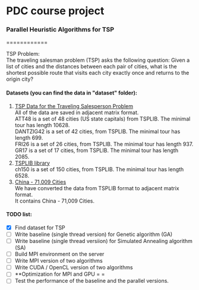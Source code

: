 # PDC course project 
### Parallel Heuristic Algorithms for TSP
============

TSP Problem:  
The traveling salesman problem (TSP) asks the following question: 
Given a list of cities and the distances between each pair of cities, what is the shortest possible route that visits each city exactly once and returns to the origin city?

#### Datasets (you can find the data in "dataset" folder):  
1. [TSP Data for the Traveling Salesperson Problem](https://people.sc.fsu.edu/~jburkardt/datasets/tsp/tsp.html)  
    All of the data are saved in adjacent matrix format.  
    ATT48 is a set of 48 cities (US state capitals) from TSPLIB. The minimal tour has length 10628.  
    DANTZIG42 is a set of 42 cities, from TSPLIB. The minimal tour has length 699.  
    FRI26 is a set of 26 cities, from TSPLIB. The minimal tour has length 937.  
    GR17 is a set of 17 cities, from TSPLIB. The minimal tour has length 2085.  
2. [TSPLIB library](http://comopt.ifi.uni-heidelberg.de/software/TSPLIB95/tsp/)  
    ch150 is a set of 150 cities, from TSPLIB. The minimal tour has length 6528.
3. [China - 71,009 Cities](http://www.math.uwaterloo.ca/tsp/world/chlog.html)  
    We have converted the data from TSPLIB format to adjacent matrix format.  
    It contains China - 71,009 Cities.  

#### TODO list:
- [x] Find dataset for TSP
- [ ] Write baseline (single thread version) for Genetic algorithm (GA)
- [ ] Write baseline (single thread versiion) for Simulated Annealing algorithm (SA)
- [ ] Build MPI environment on the server
- [ ] Write MPI version of two algorithms
- [ ] Write CUDA / OpenCL version of two algorithms
- [ ] **Optimization for MPI and GPU = =
- [ ] Test the performance of the baseline and the parallel versions.
